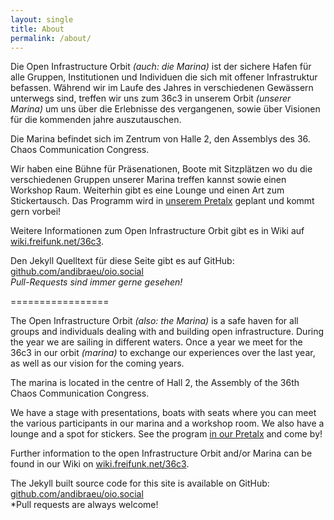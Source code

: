 ```yaml
---
layout: single
title: About
permalink: /about/
---
```


Die Open Infrastructure Orbit *(auch: die Marina)* ist der sichere Hafen für alle Gruppen, Institutionen und Individuen die sich mit offener Infrastruktur befassen. Während wir im Laufe des Jahres in verschiedenen Gewässern unterwegs sind, treffen wir uns zum 36c3 in unserem Orbit *(unserer Marina)* um uns über die Erlebnisse des vergangenen, sowie über Visionen für die kommenden jahre auszutauschen.

Die Marina befindet sich im Zentrum von Halle 2, den Assemblys des 36. Chaos Communication Congress.

Wir haben eine Bühne für Präsenationen, Boote mit Sitzplätzen wo du die verschiedenen Gruppen unserer Marina treffen kannst sowie einen Workshop Raum. Weiterhin gibt es eine Lounge und einen Art zum Stickertausch. Das Programm wird in [unserem Pretalx](https://talks.oio.social/36c3-oio/ "Pretalx 36c3 Open Infrastructure Orbit") geplant und kommt gern vorbei!

Weitere Informationen zum Open Infrastructure Orbit gibt es in Wiki auf [wiki.freifunk.net/36c3](https://wiki.freifunk.net/36c3).

Den Jekyll Quelltext für diese Seite gibt es auf GitHub:
[github.com/andibraeu/oio.social](https://github.com/andibraeu/oio.social)<br/>
*Pull-Requests sind immer gerne gesehen!*

=================

The Open Infrastructure Orbit *(also: the Marina)* is a safe haven for all groups and individuals dealing with and building open infrastructure. During the year we are sailing in different waters. Once a year we meet for the 36c3 in our orbit *(marina)* to exchange our experiences over the last year, as well as our vision for the coming years.

The marina is located in the centre of Hall 2, the Assembly of the 36th Chaos Communication Congress.

We have a stage with presentations, boats with seats where you can meet the various participants in our marina and a workshop room. We also have a lounge and a spot for stickers. See the program [in our Pretalx](https://talks.oio.social/36c3-oio/ "Pretalx 36c3 Open Infrastructure Orbit") and come by!

Further information to the open Infrastructure Orbit and/or Marina can be found in our Wiki on [wiki.freifunk.net/36c3](https://wiki.freifunk.net/36c3).

The Jekyll built source code for this site is available on GitHub:
[github.com/andibraeu/oio.social](https://github.com/andibraeu/oio.social)<br/>
*Pull requests are always welcome!
